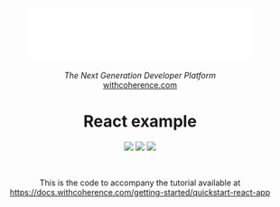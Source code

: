 <p align="center">
  <a href="https://withcoherence.com">
    <img alt="With Coherence" title="With Coherence" src="./logo.svg" width="400" style="color: black">
  </a>
</p>


<p align="center">
  <i>The Next Generation Developer Platform</i><br/> 
  <a href="https://withcoherence.com">withcoherence.com</a>
</p>

<h1 align="center">
  React example
</h1>

<p align="center">
<img src="https://img.shields.io/badge/react-%2320232a.svg?style=for-the-badge&logo=react&logoColor=%2361DAFB">
<img src="https://img.shields.io/badge/vite-%23646CFF.svg?style=for-the-badge&logo=vite&logoColor=white">
<img src="https://img.shields.io/badge/tailwindcss-%2338B2AC.svg?style=for-the-badge&logo=tailwind-css&logoColor=white">
</p>

<br/>

<p align="center">
This is the code to accompany the tutorial available at <a href="https://docs.withcoherence.com/getting-started/quickstart-react-app">https://docs.withcoherence.com/getting-started/quickstart-react-app</a>
</p>
